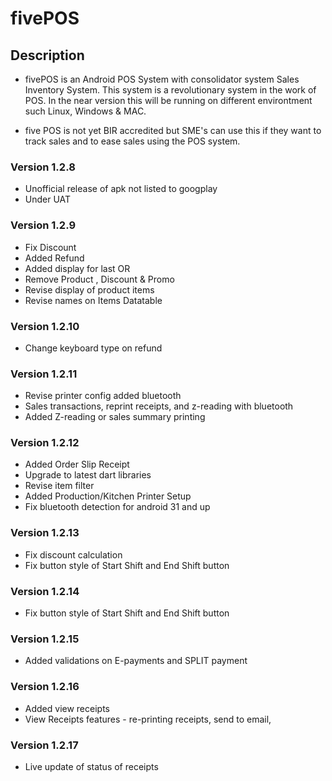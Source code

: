 # fivePOS

## Description

- fivePOS is an Android POS System with consolidator system Sales Inventory System. This system is a revolutionary system in the work of POS. In the near version this will be running on different environtment such Linux, Windows & MAC.

- five POS is not yet BIR accredited but SME's can use this if they want to track sales and to ease sales using the POS system.

### Version 1.2.8

- Unofficial release of apk not listed to googplay
- Under UAT

### Version 1.2.9

- Fix Discount
- Added Refund
- Added display for last OR
- Remove Product , Discount & Promo
- Revise display of product items
- Revise names on Items Datatable

### Version 1.2.10

- Change keyboard type on refund

### Version 1.2.11

- Revise printer config added bluetooth
- Sales transactions, reprint receipts, and z-reading with bluetooth
- Added Z-reading or sales summary printing

### Version 1.2.12

- Added Order Slip Receipt
- Upgrade to latest dart libraries
- Revise item filter
- Added Production/Kitchen Printer Setup
- Fix bluetooth detection for android 31 and up

### Version 1.2.13

- Fix discount calculation
- Fix button style of Start Shift and End Shift button

### Version 1.2.14

- Fix button style of Start Shift and End Shift button

### Version 1.2.15

- Added validations on E-payments and SPLIT payment

### Version 1.2.16

- Added view receipts
- View Receipts features - re-printing receipts, send to email,

### Version 1.2.17

- Live update of status of receipts
